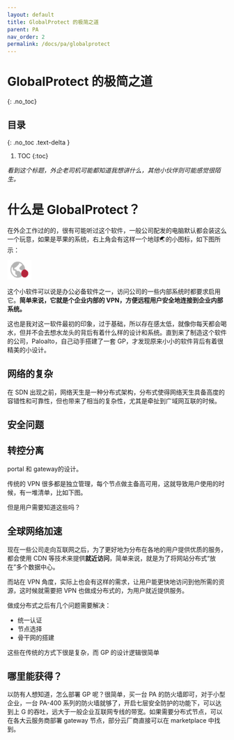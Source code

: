 ```yaml
---
layout: default
title: GlobalProtect 的极简之道
parent: PA
nav_order: 2
permalink: /docs/pa/globalprotect
---
```


# GlobalProtect 的极简之道

{: .no_toc}

## 目录

{: .no_toc .text-delta }


1. TOC
{:toc}

 *看到这个标题，外企老司机可能都知道我想讲什么，其他小伙伴则可能感觉很陌生。*



# 什么是 GlobalProtect？

在外企工作过的的，很有可能听过这个软件，一般公司配发的电脑默认都会装这么一个玩意，如果是苹果的系统，右上角会有这样一个地球🌏的小图标，如下图所示：

![image-20240114115411939](../../pics/image-20240114115411939-5204452.png)

这个小软件可以说是办公必备软件之一，访问公司的一些内部系统时都要求启用它。**简单来说，它就是个企业内部的 VPN，方便远程用户安全地连接到企业内部系统。**

这也是我对这一软件最初的印象，过于基础，所以存在感太低，就像你每天都会喝水，但并不会去想水龙头的背后有着什么样的设计和系统。直到来了制造这个软件的公司，Paloalto，自己动手搭建了一套 GP，才发现原来小小的软件背后有着很精美的小设计。



## 网络的复杂

在 SDN 出现之前，网络天生是一种分布式架构，分布式使得网络天生具备高度的容错性和可靠性，但也带来了相当的复杂性，尤其是牵扯到广域网互联的时候。

## 安全问题



## 转控分离

portal 和 gateway的设计。

传统的 VPN 很多都是独立管理，每个节点做主备高可用，这就导致用户使用的时候，有一堆清单，比如下图。

但是用户需要知道这些吗？

## 全球网络加速

现在一些公司走向互联网之后，为了更好地为分布在各地的用户提供优质的服务，都会使用 CDN 等技术来提供**就近访问**，简单来说，就是为了将网站分布式“放在”多个数据中心。

而站在 VPN 角度，实际上也会有这样的需求，让用户能更快地访问到他所需的资源，这时候就需要把 VPN 也做成分布式的，为用户就近提供服务。

做成分布式之后有几个问题需要解决：

- 统一认证
- 节点选择
- 骨干网的搭建

这些在传统的方式下很是复杂，而 GP 的设计逻辑很简单



## 哪里能获得？

以防有人想知道，怎么部署 GP 呢？很简单，买一台 PA 的防火墙即可，对于小型企业，一台 PA-400 系列的防火墙就够了，开启七层安全防护的功能下，可以达到上 G 的吞吐，远大于一般企业互联网专线的带宽。如果需要分布式节点，可以在各大云服务商部署 gateway 节点，部分云厂商直接可以在 marketplace 中找到。



